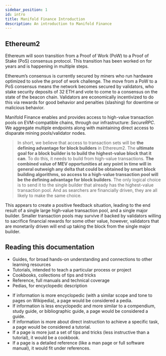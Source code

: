 ```yaml
---
sidebar_position: 1
id: intro
title: Manifold Finance Introduction
description: An introduction to Manifold Finance
---
```


## Ethereum2

Ethereum will soon transition from a Proof of Work (PoW) to a Proof of Stake (PoS) consensus protocol. This transition has been worked on for years and is happening in multiple steps.

Ethereum’s consensus is currently secured by miners who run hardware optimized to solve the proof of work challenge. The move from a PoW to a PoS consensus means the network becomes secured by validators, who stake security deposits of 32 ETH and vote to come to a consensus on the state of the beacon chain. Validators are economically incentivized to do this via rewards for good behavior and penalties (slashing) for downtime or malicious behavior.

Manifold Finance enables and provides access to high-value transaction pools on EVM-compatible chains, through our infrastructure: _SecureRPC_. We aggregate multiple endpoints along with maintaining direct access to disparate mining pools/validator nodes.

> In short, we believe that access to transaction sets will be **the defining advantage for block builders** in Ethereum2. The **ultimate goal for a block builder is to build the highest-value block that it can**. To do this, it needs to build from high-value transactions. **The combined value of MEV opportunities at any point in time will in general outweigh any delta that could be obtained by smart block building algorithms, so access to a high-value transaction pool will be the defining advantage for block builders**. The only logical choice is to send it to the single builder that already has the highest-value transaction pool. And as searchers are financially driven, they are all likely to make the same choice.

This appears to create a positive feedback situation, leading to the end result of a single large high-value transaction pool, and a single major builder. Smaller transaction pools may survive if backed by validators willing to sacrifice financial rewards for some other value, however, validators that are monetarily driven will end up taking the block from the single major builder.

## Reading this documentation

-   Guides, for broad hands-on understanding and connections to other learning resources
-   Tutorials, intended to teach a particular process or project
-   Cookbooks, collections of tips and tricks
-   Reference, full manuals and technical coverage
-   Pedias, for encyclopedic description

*   If information is more encyclopedic (with a similar scope and tone to pages on Wikipedia), a page would be considered a pedia.
*   If information is less encyclopedic and more similar to a compendium, study guide, or bibliographic guide, a page would be considered a guide.
*   If information is more about direct instruction to achieve a specific task, a page would be considered a tutorial.
*   If a page is more just a set of tips and tricks (less instructive than a tutorial), it would be a cookbook.
*   If a page is a detailed reference (like a man page or full software manual), it would fit under references.
